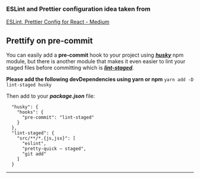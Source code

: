 ### ESLint and Prettier configuration idea taken from

[ESLint, Prettier Config for React - Medium](https://brygrill.medium.com/create-react-app-with-typescript-eslint-prettier-and-github-actions-f3ce6a571c97)

## Prettify on pre-commit

You can easily add a **pre-commit** hook to your project using [**_husky_**](https://www.npmjs.com/package/husky) npm module, but there is another module that makes it even easier to lint your staged files before committing which is [**_lint-staged_**](https://www.npmjs.com/package/lint-staged).

**Please add the following devDependencies using yarn or npm**
`yarn add -D lint-staged husky`

Then add to your **_package.json_** file:

      "husky": {
        "hooks": {
          "pre-commit": "lint-staged"
        }
      },
      "lint-staged": {
        "src/**/*.{js,jsx}": [
          "eslint",
          "pretty-quick — staged",
          "git add"
        ]
      }

---
